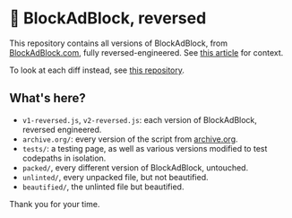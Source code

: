# 🚫 BlockAdBlock, reversed

This repository contains all versions of BlockAdBlock, from [BlockAdBlock.com](https://blockadblock.com/), fully reversed-engineered.
See [this article](https://xy2.dev/article/re-bab/) for context.

To look at each diff instead, see [this repository](https://github.com/xy2iii/bab-history).

## What's here?

* `v1-reversed.js`, `v2-reversed.js`: each version of BlockAdBlock, reversed engineered.
* `archive.org/`: every version of the script from [archive.org](https://archive.org).
* `tests/`: a testing page, as well as various versions modified to test codepaths in isolation.
* `packed/`, every different version of BlockAdBlock, untouched.
* `unlinted/`, every unpacked file, but not beautified.
* `beautified/`, the unlinted file but beautified.

Thank you for your time.
